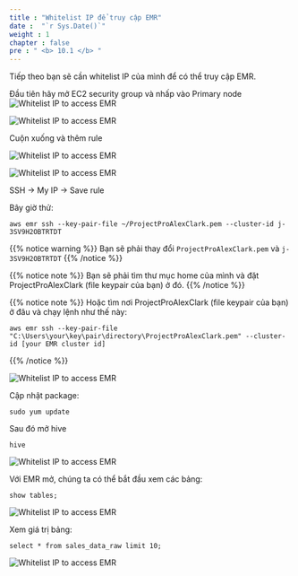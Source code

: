 ```yaml
---
title : "Whitelist IP để truy cập EMR"
date :  "`r Sys.Date()`" 
weight : 1
chapter : false
pre : " <b> 10.1 </b> "
---
```

Tiếp theo bạn sẽ cần whitelist IP của mình để có thể truy cập EMR.

Đầu tiên hãy mở EC2 security group và nhấp vào Primary node
![Whitelist IP to access EMR](/images/10.How_to_access_EMR_Cluster/10.1.Whitelist_IP_to_access_EMR/10.1.Whitelist%20IP%20to%20access%20EMR1.png)

![Whitelist IP to access EMR](/images/10.How_to_access_EMR_Cluster/10.1.Whitelist_IP_to_access_EMR/10.1.Whitelist%20IP%20to%20access%20EMR2.png)

Cuộn xuống và thêm rule

![Whitelist IP to access EMR](/images/10.How_to_access_EMR_Cluster/10.1.Whitelist_IP_to_access_EMR/10.1.Whitelist%20IP%20to%20access%20EMR3.png)

![Whitelist IP to access EMR](/images/10.How_to_access_EMR_Cluster/10.1.Whitelist_IP_to_access_EMR/10.1.Whitelist%20IP%20to%20access%20EMR4.png)

SSH -> My IP -> Save rule

Bây giờ thử:
````
aws emr ssh --key-pair-file ~/ProjectProAlexClark.pem --cluster-id j-3SV9H2OBTRTDT
````

{{% notice warning %}}
Bạn sẽ phải thay đổi `ProjectProAlexClark.pem` và `j-3SV9H2OBTRTDT`
{{% /notice %}}

{{% notice note %}}
Bạn sẽ phải tìm thư mục home của mình và đặt ProjectProAlexClark (file keypair của bạn) ở đó.
{{% /notice %}}

{{% notice note %}}
Hoặc tìm nơi ProjectProAlexClark (file keypair của bạn) ở đâu và chạy lệnh như thế này:
````
aws emr ssh --key-pair-file "C:\Users\your\key\pair\directory\ProjectProAlexClark.pem" --cluster-id [your EMR cluster id]
````
{{% /notice %}}

![Whitelist IP to access EMR](/images/10.How_to_access_EMR_Cluster/10.1.Whitelist_IP_to_access_EMR/10.1.Whitelist%20IP%20to%20access%20EMR5.png)

Cập nhật package:
````
sudo yum update
````

Sau đó mở hive
````
hive
````
![Whitelist IP to access EMR](/images/10.How_to_access_EMR_Cluster/10.1.Whitelist_IP_to_access_EMR/10.1.Whitelist%20IP%20to%20access%20EMR6.png)

Với EMR mở, chúng ta có thể bắt đầu xem các bảng:
````
show tables;
````
![Whitelist IP to access EMR](/images/10.How_to_access_EMR_Cluster/10.1.Whitelist_IP_to_access_EMR/10.1.Whitelist%20IP%20to%20access%20EMR7.png?width=40pc)

Xem giá trị bảng:
````
select * from sales_data_raw limit 10;
````
![Whitelist IP to access EMR](/images/10.How_to_access_EMR_Cluster/10.1.Whitelist_IP_to_access_EMR/10.1.Whitelist%20IP%20to%20access%20EMR8.png)
